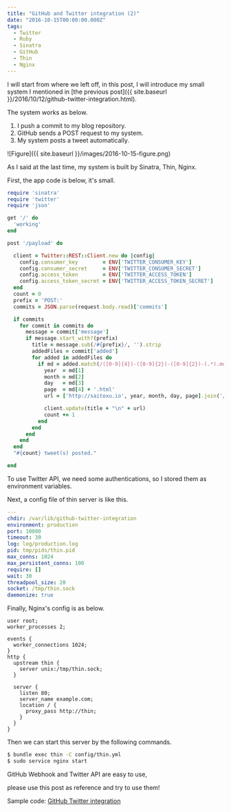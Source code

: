 ```yaml
---
title: "GitHub and Twitter integration (2)"
date: "2016-10-15T00:00:00.000Z"
tags:
  - Twitter
  - Ruby
  - Sinatra
  - GitHub
  - Thin
  - Nginx
---
```


I will start from where we left off, in this post,
I will introduce my small system I mentioned in [the previous post]({{ site.baseurl }}/2016/10/12/github-twitter-integration.html).

The system works as below.

1. I push a commit to my blog repository.
2. GitHub sends a POST request to my system.
3. My system posts a tweet automatically.

![Figure]({{ site.baseurl }}/images/2016-10-15-figure.png)

As I said at the last time, my system is built by Sinatra, Thin, Nginx.

First, the app code is below, it's small.

```rb
require 'sinatra'
require 'twitter'
require 'json'

get '/' do
  'working'
end

post '/payload' do

  client = Twitter::REST::Client.new do |config|
    config.consumer_key        = ENV['TWITTER_CONSUMER_KEY']
    config.consumer_secret     = ENV['TWITTER_CONSUMER_SECRET']
    config.access_token        = ENV['TWITTER_ACCESS_TOKEN']
    config.access_token_secret = ENV['TWITTER_ACCESS_TOKEN_SECRET']
  end
  count = 0
  prefix = 'POST:'
  commits = JSON.parse(request.body.read)['commits']

  if commits
    for commit in commits do
      message = commit['message']
      if message.start_with?(prefix)
        title = message.sub(/#{prefix}/, '').strip
        addedFiles = commit['added']
        for added in addedFiles do
          if md = added.match(/([0-9]{4})-([0-9]{2})-([0-9]{2})-(.*).md/)
            year  = md[1]
            month = md[2]
            day   = md[3]
            page  = md[4] + '.html'
            url = ['http://saitoxu.io', year, month, day, page].join('/')

            client.update(title + "\n" + url)
            count += 1
          end
        end
      end
    end
  end
  "#{count} tweet(s) posted."

end
```

To use Twitter API, we need some authentications,
so I stored them as environment variables.

Next, a config file of thin server is like this.

```yml
---
chdir: /var/lib/github-twitter-integration
environment: production
port: 10080
timeout: 30
log: log/production.log
pid: tmp/pids/thin.pid
max_conns: 1024
max_persistent_conns: 100
require: []
wait: 30
threadpool_size: 20
socket: /tmp/thin.sock
daemonize: true
```

Finally, Nginx's config is as below.

```nginx
user root;
worker_processes 2;

events {
  worker_connections 1024;
}
http {
  upstream thin {
    server unix:/tmp/thin.sock;
  }

  server {
    listen 80;
    server_name example.com;
    location / {
      proxy_pass http://thin;
    }
  }
}
```

Then we can start this server by the following commands.

```sh
$ bundle exec thin -C config/thin.yml
$ sudo service nginx start
```

GitHub Webhook and Twitter API are easy to use,

please use this post as reference and try to use them!

Sample code: [GitHub Twitter integration](https://github.com/saitoxu/github-twitter-integration)
